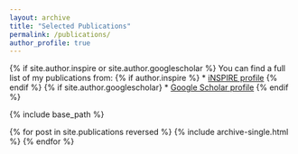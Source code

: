 ```yaml
---
layout: archive
title: "Selected Publications"
permalink: /publications/
author_profile: true
---
```


{% if site.author.inspire or site.author.googlescholar %}
You can find a full list of my publications from:
{% if author.inspire %}
    * <a href="{{author.inspire}}">iNSPIRE profile</a>
{% endif %}
{% if site.author.googlescholar}
    * <a href="{{site.author.googlescholar}}">Google Scholar profile</a>
{% endif %}

{% include base_path %}

{% for post in site.publications reversed %}
  {% include archive-single.html %}
{% endfor %}
